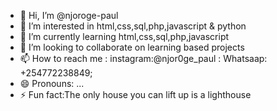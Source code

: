 - 👋 Hi, I’m @njoroge-paul
- 👀 I’m interested in html,css,sql,php,javascript & python
- 🌱 I’m currently learning html,css,sql,php,javascript
- 💞️ I’m looking to collaborate on learning based projects
- 📫 How to reach me : instagram:@njor0ge_paul : Whatsaap: +254772238849;
- 😄 Pronouns: ...
- ⚡ Fun fact:The only house you can lift up is a lighthouse

<!---
njoroge-paul/njoroge-paul is a ✨ special ✨ repository because its `README.md` (this file) appears on your GitHub profile.
You can click the Preview link to take a look at your changes.
--->
